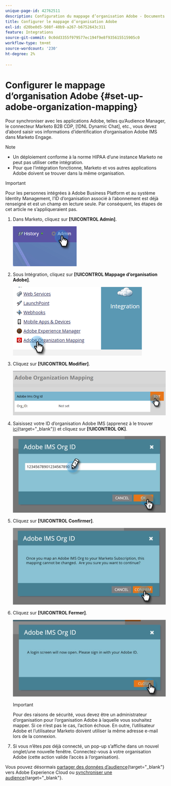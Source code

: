 ```yaml
---
unique-page-id: 42762511
description: Configuration du mappage d’organisation Adobe - Documents Marketo - Documentation du produit
title: Configurer le mappage d’organisation Adobe
exl-id: d20be0d5-508f-40b9-a267-b6752643c311
feature: Integrations
source-git-commit: 0c0dd3355f979577ec194f9e8f935615515905c0
workflow-type: tm+mt
source-wordcount: '230'
ht-degree: 2%

---
```


# Configurer le mappage d’organisation Adobe {#set-up-adobe-organization-mapping}

Pour synchroniser avec les applications Adobe, telles qu’Audience Manager, le connecteur Marketo B2B CDP, [!DNL Dynamic Chat], etc., vous devez d’abord saisir vos informations d’identification d’organisation Adobe IMS dans Marketo Engage.

>[!NOTE]
>
>* Un déploiement conforme à la norme HIPAA d’une instance Marketo ne peut pas utiliser cette intégration.
>* Pour que l’intégration fonctionne, Marketo et vos autres applications Adobe doivent se trouver dans la même organisation.

>[!IMPORTANT]
>
>Pour les personnes intégrées à Adobe Business Platform et au système Identity Management, l’ID d’organisation associé à l’abonnement est déjà renseigné et est un champ en lecture seule. Par conséquent, les étapes de cet article ne s’appliqueraient pas.

1. Dans Marketo, cliquez sur **[!UICONTROL Admin]**.

   ![](assets/set-up-adobe-experience-cloud-audience-sharing-1.png)

1. Sous Intégration, cliquez sur **[!UICONTROL Mappage d’organisation Adobe]**.

   ![](assets/set-up-adobe-experience-cloud-audience-sharing-2.png)

1. Cliquez sur **[!UICONTROL Modifier]**.

   ![](assets/set-up-adobe-experience-cloud-audience-sharing-3.png)

1. Saisissez votre ID d’organisation Adobe IMS (apprenez à le trouver [ici](https://experienceleague.adobe.com/docs/control-panel/using/faq.html?lang=fr){target="_blank"}) et cliquez sur **[!UICONTROL OK]**.

   ![](assets/set-up-adobe-experience-cloud-audience-sharing-4.png)

1. Cliquez sur **[!UICONTROL Confirmer]**.

   ![](assets/set-up-adobe-experience-cloud-audience-sharing-5.png)

1. Cliquez sur **[!UICONTROL Fermer]**.

   ![](assets/set-up-adobe-experience-cloud-audience-sharing-6.png)

   >[!IMPORTANT]
   >
   >Pour des raisons de sécurité, vous devez être un administrateur d’organisation pour l’organisation Adobe à laquelle vous souhaitez mapper. Si ce n’est pas le cas, l’action échoue. En outre, l’utilisateur Adobe et l’utilisateur Marketo doivent utiliser la même adresse e-mail lors de la connexion.

1. Si vous n’êtes _pas_ déjà connecté, un pop-up s’affiche dans un nouvel onglet/une nouvelle fenêtre. Connectez-vous à votre organisation Adobe (cette action valide l’accès à l’organisation).

Vous pouvez désormais [partager des données d’audience](/help/marketo/product-docs/core-marketo-concepts/smart-lists-and-static-lists/static-lists/send-a-list-to-adobe-experience-cloud.md){target="_blank"} vers Adobe Experience Cloud ou [synchroniser une audience](/help/marketo/product-docs/adobe-experience-cloud-integrations/sync-an-audience-from-adobe-experience-cloud.md){target="_blank"}.

